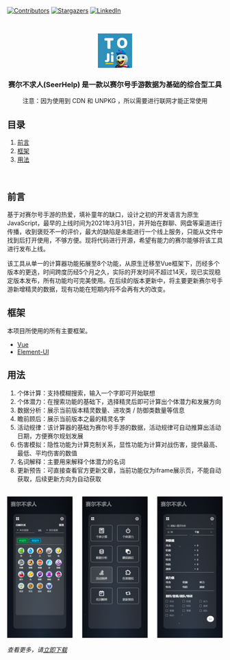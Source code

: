 [![Contributors][contributors-shield]][contributors-url]
[![Stargazers][stars-shield]][stars-url]
[![LinkedIn][linkedin-shield]][linkedin-url]

<br />
<p align="center">
  <a href="https://github.com/tanglaoji/tanglaoji.github.io">
    <img src="readme-imgs/toji.png" alt="Logo" width="80" height="80">
  </a>
</p>
<h3 align="center">赛尔不求人(SeerHelp) 是一款以赛尔号手游数据为基础的综合型工具</h3>

<p align="center">
  注意：因为使用到 CDN 和 UNPKG ，所以需要进行联网才能正常使用
</p>


<h2>目录</h2>
<ol>
<li><a href="#preface">前言</a></li>
<li><a href="#frame">框架</a></li>
<li><a href="#usage">用法</a></li>
</ol>
<br />

<h2 id="preface">前言</h2>

基于对赛尔号手游的热爱，填补童年的缺口，设计之初的开发语言为原生JavaScript，最早的上线时间为2021年3月31日，并开始在群聊、网盘等渠道进行传播，收到褒贬不一的评价，最大的缺陷是未能进行一个线上服务，只能从文件中找到后打开使用，不够方便。现将代码进行开源，希望有能力的赛尔能够将该工具进行发布上线。

该工具从单一的计算器功能拓展至8个功能，从原生迁移至Vue框架下，历经多个版本的更迭，时间跨度历经5个月之久，实际的开发时间不超过14天，现已实现稳定版本发布，所有功能均可完美使用。在后续的版本更新中，将主要更新赛尔号手游新增精灵的数据，现有功能在短期内将不会再有大的改变。

<h2 id="frame">框架</h2>

本项目所使用的所有主要框架。
* [Vue](https://cn.vuejs.org/)
* [Element-UI](https://element.eleme.cn/)

<h2 id="usage">用法</h2>

<p align="center">
	<ol>
		<li>个体计算：支持模糊搜索，输入一个字即可开始联想</li>
		<li>个体潜力：在搜索功能的基础下，选择精灵后即可计算出个体潜力和发展方向</li>
		<li>数据分析：展示当前版本精灵数量、进攻类 / 防御类数量等信息</li>
		<li>瞻前顾后：展示当前版本之最的精灵名字</li>
		<li>活动规律：该计算器的基础为赛尔号手游的数据，活动规律可自动推算出活动日期，方便赛尔规划发展</li>
		<li>伤害模拟：隐性功能为计算克制关系，显性功能为计算对战伤害，提供最高、最低、平均伤害的数值</li>
		<li>名词解释：主要用来解释个体潜力的名词</li>
		<li>更新预告：可直接查看官方更新文章，当前功能仅为iframe展示页，不能自动获取，后续更新方向为自动获取</li>
	</ol>
	<br />
	<img src="readme-imgs/seerhelp-demo.png" alt="flexrabbit-demo">
</p>

_查看更多，请[立即下载](https://github.com/tanglaoji/SeerHelp/archive/refs/heads/main.zip)_

<!-- Markdown 链接/图片 -->
[contributors-shield]: https://img.shields.io/github/followers/tanglaoji?style=for-the-badge
[contributors-url]: https://github.com/----------/Best-README-Template/graphs/contributors

[stars-shield]: https://img.shields.io/github/stars/tanglaoji?style=for-the-badge
[stars-url]: https://github.com/tanglaoji/tanglaoji.github.io/stargazers

[linkedin-shield]: https://img.shields.io/badge/-LinkedIn-black.svg?style=for-the-badge&logo=linkedin&colorB=555
[linkedin-url]: https://tanglaoji.github.io/
